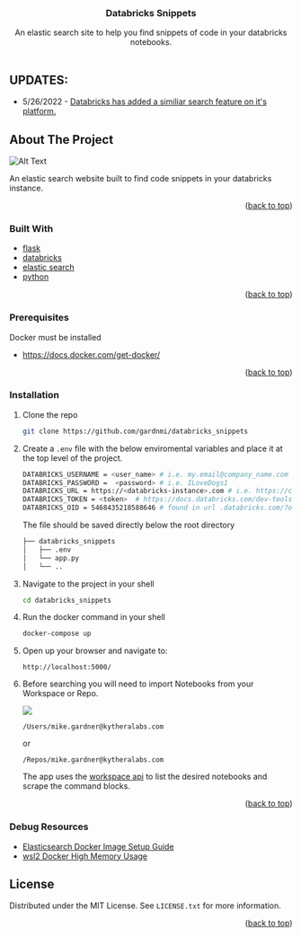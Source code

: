 <div id="top"></div>
<!--
*** Thanks for checking out the Best-README-Template. If you have a suggestion
*** that would make this better, please fork the repo and create a pull request
*** or simply open an issue with the tag "enhancement".
*** Don't forget to give the project a star!
*** Thanks again! Now go create something AMAZING! :D
-->

<!-- PROJECT SHIELDS -->
<!--
*** I'm using markdown "reference style" links for readability.
*** Reference links are enclosed in brackets [ ] instead of parentheses ( ).
*** See the bottom of this document for the declaration of the reference variables
*** for contributors-url, forks-url, etc. This is an optional, concise syntax you may use.
*** https://www.markdownguide.org/basic-syntax/#reference-style-links
-->

<!-- PROJECT LOGO -->
<br />
<div align="center">

  <h3 align="center">Databricks Snippets</h3>

  <p align="center">
    An elastic search site to help you find snippets of code in your databricks notebooks.
    <br />
    <br />
  </p>
</div>

## UPDATES:  

* 5/26/2022 - [Databricks has added a similiar search feature on it's platform.](https://docs.databricks.com/release-notes/product/2022/may.html#improved-workspace-search-public-preview)    

<!-- ABOUT THE PROJECT -->

## About The Project

![Alt Text](https://media1.giphy.com/media/GIS49S3MU28GBQMnMX/giphy.gif?cid=790b7611cf0f47f83ee07e5804d41bf151525e71ed16a422&rid=giphy.gif&ct=gf)

An elastic search website built to find code snippets in your databricks instance.

<p align="right">(<a href="#top">back to top</a>)</p>

### Built With

- [flask](https://flask.palletsprojects.com/en/2.0.x/)
- [databricks](https://databricks.com/)
- [elastic search](https://www.elastic.co/)
- [python](https://www.python.org/)

<p align="right">(<a href="#top">back to top</a>)</p>

### Prerequisites

Docker must be installed

- https://docs.docker.com/get-docker/

<p align="right">(<a href="#top">back to top</a>)</p>

### Installation

1. Clone the repo
   ```sh
   git clone https://github.com/gardnmi/databricks_snippets
   ```
2. Create a `.env` file with the below enviromental variables and place it at the top level of the project.

   ```sh
   DATABRICKS_USERNAME = <user_name> # i.e. my.email@company_name.com
   DATABRICKS_PASSWORD =  <password> # i.e. ILoveDogs1
   DATABRICKS_URL = https://<databricks-instance>.com # i.e. https://cust-success.cloud.databricks.com
   DATABRICKS_TOKEN = <token>  # https://docs.databricks.com/dev-tools/api/latest/authentication.html
   DATABRICKS_OID = 5468435218588646 # found in url .databricks.com/?o=5468435218588646
   ```

   The file should be saved directly below the root directory

   ```bash
   ├── databricks_snippets
   │   ├── .env
   │   └── app.py
   │   └── ..
   ```

3. Navigate to the project in your shell

   ```sh
   cd databricks_snippets
   ```

4. Run the docker command in your shell

   ```sh
   docker-compose up
   ```

5. Open up your browser and navigate to:
   ```
   http://localhost:5000/
   ```
6. Before searching you will need to import Notebooks from your Workspace or Repo.

   ![](https://i.imgur.com/G2vwlPD.png)

   ```
   /Users/mike.gardner@kytheralabs.com
   ```

   or

   ```
   /Repos/mike.gardner@kytheralabs.com
   ```

   The app uses the [workspace api](https://docs.databricks.com/dev-tools/api/latest/workspace.html#list) to list the desired notebooks and scrape the command blocks.
   <p align="right">(<a href="#top">back to top</a>)</p>

<!-- LICENSE -->

### Debug Resources

- [Elasticsearch Docker Image Setup Guide](https://www.elastic.co/guide/en/elasticsearch/reference/7.16/docker.html)
- [wsl2 Docker High Memory Usage](https://medium.com/@lewwybogus/how-to-stop-wsl2-from-hogging-all-your-ram-with-docker-d7846b9c5b37)

## License

Distributed under the MIT License. See `LICENSE.txt` for more information.

<p align="right">(<a href="#top">back to top</a>)</p>
